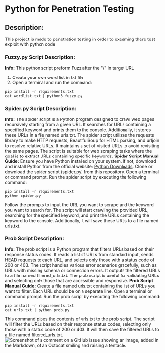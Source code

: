 # Python for Penetration Testing
## Description:
  This project is made to penetration testing in order to exeaming there test exploit with python code 
### Fuzzy.py Script Description:
**Info:**
This python script preform Fuzz after the "/" in target URL
1. Create your own word list in txt file 
2. Open a terminal and run the command:
```
pip install -r requirements.txt
cat wordlist.txt | python3 fuzzy.py
```
### Spider.py Script Description:
**Info:**
The spider script is a Python program designed to crawl web pages recursively starting from a given URL. It searches for URLs containing a specified keyword and prints them to the console. Additionally, it stores these URLs in a file named urls.txt. The spider script utilizes the requests library to make HTTP requests, BeautifulSoup for HTML parsing, and urljoin to resolve relative URLs. It maintains a set of visited URLs to avoid revisiting the same pages. The script is suitable for web scraping tasks where the goal is to extract URLs containing specific keywords.
**Spider Script Manual Guide:**
Ensure you have Python installed on your system. If not, download and install Python from the official website: [Python Downloads](https://www.python.org/downloads/).
Clone or download the spider script (spider.py) from this repository.
Open a terminal or command prompt.
Run the spider script by executing the following command:
```
pip install -r requirements.txt
python spider.py
```
Follow the prompts to input the URL you want to scrape and the keyword you want to search for.
The script will start crawling the provided URL, searching for the specified keyword, and print the URLs containing the keyword to the console. Additionally, it will save these URLs to a file named urls.txt.

### Prob Script Description:
**Info:**
The prob script is a Python program that filters URLs based on their response status codes. It reads a list of URLs from standard input, sends HEAD requests to each URL, and selects only those with a status code of 200 or 403. The script handles various error scenarios gracefully, such as URLs with missing schema or connection errors. It outputs the filtered URLs to a file named filtered_urls.txt. The prob script is useful for validating URLs and selecting only those that are accessible and responsive.
**Prob Script Manual Guide:**
Create a file named urls.txt containing the list of URLs you want to filter. Each URL should be on a separate line.
Open a terminal or command prompt.
Run the prob script by executing the following command:
```
pip install -r requirements.txt
cat urls.txt | python prob.py
```
This command pipes the contents of urls.txt to the prob script.
The script will filter the URLs based on their response status codes, selecting only those with a status code of 200 or 403. It will then save the filtered URLs to a file named filtered_urls.txt.
![Screenshot of a comment on a GitHub issue showing an image, added in the Markdown, of an Octocat smiling and raising a tentacle.](https://myoctocat.com/assets/images/base-octocat.svg)
